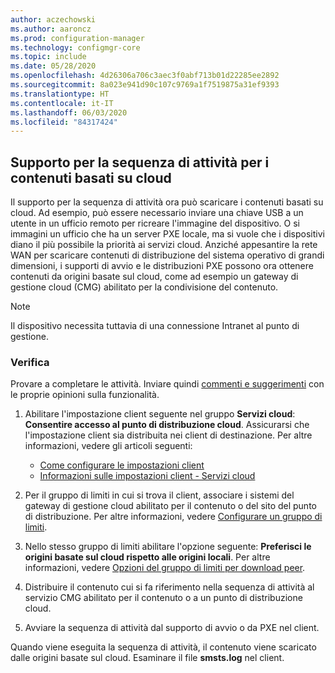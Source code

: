 ```yaml
---
author: aczechowski
ms.author: aaroncz
ms.prod: configuration-manager
ms.technology: configmgr-core
ms.topic: include
ms.date: 05/28/2020
ms.openlocfilehash: 4d26306a706c3aec3f0abf713b01d22285ee2892
ms.sourcegitcommit: 8a023e941d90c107c9769a1f7519875a31ef9393
ms.translationtype: HT
ms.contentlocale: it-IT
ms.lasthandoff: 06/03/2020
ms.locfileid: "84317424"
---
```

## <a name="task-sequence-media-support-for-cloud-based-content"></a><a name="bkmk_tsmedia"></a> Supporto per la sequenza di attività per i contenuti basati su cloud

<!--6209223-->

Il supporto per la sequenza di attività ora può scaricare i contenuti basati su cloud. Ad esempio, può essere necessario inviare una chiave USB a un utente in un ufficio remoto per ricreare l'immagine del dispositivo. O si immagini un ufficio che ha un server PXE locale, ma si vuole che i dispositivi diano il più possibile la priorità ai servizi cloud. Anziché appesantire la rete WAN per scaricare contenuti di distribuzione del sistema operativo di grandi dimensioni, i supporti di avvio e le distribuzioni PXE possono ora ottenere contenuti da origini basate sul cloud, come ad esempio un gateway di gestione cloud (CMG) abilitato per la condivisione del contenuto.

> [!NOTE]
> Il dispositivo necessita tuttavia di una connessione Intranet al punto di gestione.

### <a name="try-it-out"></a>Verifica

Provare a completare le attività. Inviare quindi [commenti e suggerimenti](../../technical-preview-2003.md#bkmk_feedback) con le proprie opinioni sulla funzionalità.

1. Abilitare l'impostazione client seguente nel gruppo **Servizi cloud**: **Consentire accesso al punto di distribuzione cloud**. Assicurarsi che l'impostazione client sia distribuita nei client di destinazione. Per altre informazioni, vedere gli articoli seguenti:

    - [Come configurare le impostazioni client](../../../../clients/deploy/configure-client-settings.md)
    - [Informazioni sulle impostazioni client - Servizi cloud](../../../../clients/deploy/about-client-settings.md#cloud-services)

1. Per il gruppo di limiti in cui si trova il client, associare i sistemi del gateway di gestione cloud abilitato per il contenuto o del sito del punto di distribuzione. Per altre informazioni, vedere [Configurare un gruppo di limiti](../../../../servers/deploy/configure/boundary-group-procedures.md#bkmk_config).

1. Nello stesso gruppo di limiti abilitare l'opzione seguente: **Preferisci le origini basate sul cloud rispetto alle origini locali**. Per altre informazioni, vedere [Opzioni del gruppo di limiti per download peer](../../../../servers/deploy/configure/boundary-groups.md#bkmk_bgoptions).

1. Distribuire il contenuto cui si fa riferimento nella sequenza di attività al servizio CMG abilitato per il contenuto o a un punto di distribuzione cloud.

1. Avviare la sequenza di attività dal supporto di avvio o da PXE nel client.

Quando viene eseguita la sequenza di attività, il contenuto viene scaricato dalle origini basate sul cloud. Esaminare il file **smsts.log** nel client.
